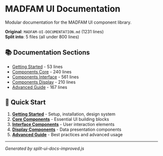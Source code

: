 # MADFAM UI Documentation

Modular documentation for the MADFAM UI component library.

**Original**: `MADFAM-UI-DOCUMENTATION.md` (1231 lines)  
**Split into**: 5 files (all under 800 lines)

## 📚 Documentation Sections

- [Getting Started](./getting-started.md) - 53 lines
- [Components Core](./components-core.md) - 240 lines
- [Components Interface](./components-interface.md) - 561 lines
- [Components Display](./components-display.md) - 210 lines
- [Advanced Guide](./advanced-guide.md) - 167 lines

## 🎯 Quick Start

1. **[Getting Started](./getting-started.md)** - Setup, installation, design system
2. **[Core Components](./components-core-1.md)** - Essential UI building blocks
3. **[Interface Components](./components-interface-1.md)** - User interaction elements
4. **[Display Components](./components-display-1.md)** - Data presentation components
5. **[Advanced Guide](./advanced-guide.md)** - Best practices and advanced usage

---

_Generated by split-ui-docs-improved.js_
